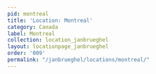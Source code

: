 ```yaml
---
pid: montreal
title: 'Location: Montreal'
category: Canada
label: Montreal
collection: location_janbrueghel
layout: locationpage_janbrueghel
order: '009'
permalink: "/janbrueghel/locations/montreal/"
---
```

